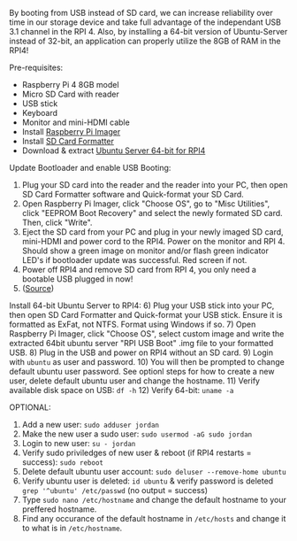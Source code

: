 By booting from USB instead of SD card, we can increase reliability over time in our storage device and take full advantage of the independant USB 3.1 channel in the RPI 4. Also, by installing a 64-bit version of Ubuntu-Server instead of 32-bit, an application can properly utilize the 8GB of RAM in the RPI4!

Pre-requisites: 
- Raspberry Pi 4 8GB model
- Micro SD Card with reader
- USB stick
- Keyboard
- Monitor and mini-HDMI cable
- Install [Raspberry Pi Imager](https://www.raspberrypi.org/software/)
- Install [SD Card Formatter](https://www.sdcard.org/downloads/formatter/)
- Download & extract [Ubuntu Server 64-bit for RPI4](https://www.raspberrypi.org/forums/viewtopic.php?t=278791)

Update Bootloader and enable USB Booting:  
1) Plug your SD card into the reader and the reader into your PC, then open SD Card Formatter software and Quick-format your SD Card.
2) Open Raspberry Pi Imager, click "Choose OS", go to "Misc Utilities", click "EEPROM Boot Recovery" and select the newly formated SD card. Then, click "Write".
3) Eject the SD card from your PC and plug in your newly imaged SD card, mini-HDMI and power cord to the RPI4. Power on the monitor and RPI 4. Should show a green image on monitor and/or flash green indicator LED's if bootloader update was successful. Red screen if not.
4) Power off RPI4 and remove SD card from RPI 4, you only need a bootable USB plugged in now!
5) ([Source](https://webtechie.be/post/2020-09-29-64bit-raspbianos-on-raspberrypi4-with-usbboot/))  

Install 64-bit Ubuntu Server to RPI4:
6) Plug your USB stick into your PC, then open SD Card Formatter and Quick-format your USB stick. Ensure it is formatted as ExFat, not NTFS. Format using Windows if so.
7) Open Raspberry Pi Imager, click "Choose OS", select custom image and write the extracted 64bit ubuntu server "RPI USB Boot" .img file to your formatted USB.
8) Plug in the USB and power on RPI4 without an SD card.
9) Login with `ubuntu` as user and password.
10) You will then be prompted to change default ubuntu user password. See optionl steps for how to create a new user, delete default ubuntu user and change the hostname.
11) Verify available disk space on USB: `df -h`
12) Verify 64-bit: `uname -a`  

OPTIONAL:
1) Add a new user: `sudo adduser jordan`  
2) Make the new user a sudo user: `sudo usermod -aG sudo jordan`
3) Login to new user: `su - jordan`
4) Verify sudo priviledges of new user & reboot (if RPI4 restarts = success): `sudo reboot`
5) Delete default ubuntu user account: `sudo deluser --remove-home ubuntu`
6) Verify ubuntu user is deleted: `id ubuntu` & verify password is deleted `grep '^ubuntu' /etc/passwd` (no output = success)
7) Type `sudo nano /etc/hostname` and change the default hostname to your preffered hostname.
8) Find any occurance of the default hostname in `/etc/hosts` and change it to what is in `/etc/hostname`.

